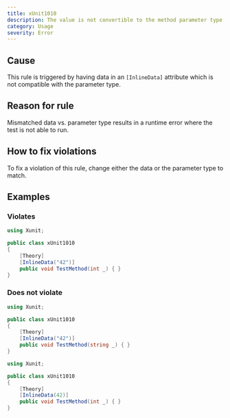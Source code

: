 ```yaml
---
title: xUnit1010
description: The value is not convertible to the method parameter type
category: Usage
severity: Error
---
```


## Cause

This rule is triggered by having data in an `[InlineData]` attribute which is not compatible with the parameter type.

## Reason for rule

Mismatched data vs. parameter type results in a runtime error where the test is not able to run.

## How to fix violations

To fix a violation of this rule, change either the data or the parameter type to match.

## Examples

### Violates

```csharp
using Xunit;

public class xUnit1010
{
    [Theory]
    [InlineData("42")]
    public void TestMethod(int _) { }
}
```

### Does not violate

```csharp
using Xunit;

public class xUnit1010
{
    [Theory]
    [InlineData("42")]
    public void TestMethod(string _) { }
}
```

```csharp
using Xunit;

public class xUnit1010
{
    [Theory]
    [InlineData(42)]
    public void TestMethod(int _) { }
}
```
